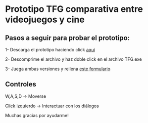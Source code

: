 # Prototipo TFG comparativa entre videojuegos y cine

## Pasos a seguir para probar el prototipo:
1- Descarga el prototipo haciendo click [aquí](https://github.com/Acaree/TFG_prototype/releases/download/1.0/TFG_protipo.zip)

2- Descomprime el archivo y haz doble click en el archivo TFG.exe

3- Juega ambas versiones y rellena [este formulario](https://docs.google.com/forms/d/e/1FAIpQLSekmJiJ1G62MQKJbdH-GhKScOiPVdo__jwby7teCuIjxMNrUQ/viewform?usp=sf_link)

## Controles

W,A,S,D -> Moverse

Click izquierdo -> Interactuar con los diálogos

Muchas gracias por ayudarme!


 
